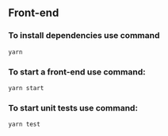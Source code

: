 ##  Front-end

###  To install dependencies use command 

```
yarn
```

###  To start a front-end use command:

```
yarn start
```

###  To start unit tests use command:

```
yarn test
```
